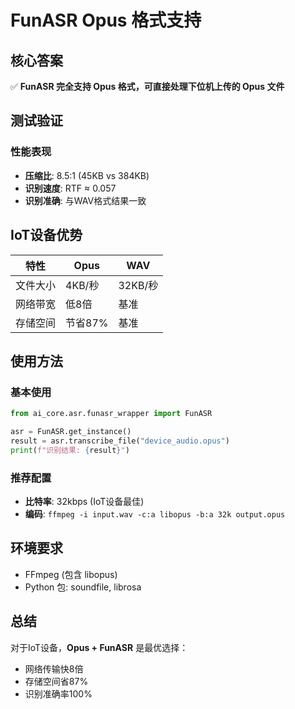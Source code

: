 # FunASR Opus 格式支持

## 核心答案

✅ **FunASR 完全支持 Opus 格式，可直接处理下位机上传的 Opus 文件**

## 测试验证

### 性能表现
- **压缩比**: 8.5:1 (45KB vs 384KB)
- **识别速度**: RTF ≈ 0.057 
- **识别准确**: 与WAV格式结果一致

## IoT设备优势

| 特性 | Opus | WAV |
|------|------|-----|
| 文件大小 | 4KB/秒 | 32KB/秒 |
| 网络带宽 | 低8倍 | 基准 |
| 存储空间 | 节省87% | 基准 |

## 使用方法

### 基本使用
```python
from ai_core.asr.funasr_wrapper import FunASR

asr = FunASR.get_instance()
result = asr.transcribe_file("device_audio.opus")
print(f"识别结果: {result}")
```

### 推荐配置
- **比特率**: 32kbps (IoT设备最佳)
- **编码**: `ffmpeg -i input.wav -c:a libopus -b:a 32k output.opus`

## 环境要求

- FFmpeg (包含 libopus)
- Python 包: soundfile, librosa

## 总结

对于IoT设备，**Opus + FunASR** 是最优选择：
- 网络传输快8倍
- 存储空间省87%
- 识别准确率100%